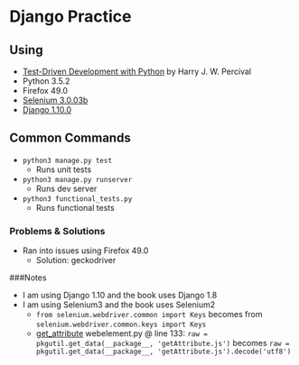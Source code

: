 # Django Practice

## Using
* [Test-Driven Development with Python][1] by Harry J. W. Percival
* Python 3.5.2
* Firefox 49.0
* [Selenium 3.0.03b][2]
* [Django 1.10.0][3]

## Common Commands
* `python3 manage.py test`
    * Runs unit tests
* `python3 manage.py runserver`
    * Runs dev server
* `python3 functional_tests.py`
    * Runs functional tests

### Problems & Solutions
* Ran into issues using Firefox 49.0
    * Solution: geckodriver

###Notes
* I am using Django 1.10 and the book uses Django 1.8
* I am using Selenium3 and the book uses Selenium2
    * `from selenium.webdriver.common import Keys` becomes from `selenium.webdriver.common.keys import Keys`
    * [get_attribute][4] webelement.py @ line 133: `raw = pkgutil.get_data(__package__, 'getAttribute.js')` becomes `raw = pkgutil.get_data(__package__, 'getAttribute.js').decode('utf8')`

[1]: http://chimera.labs.oreilly.com/books/1234000000754/index.html
[2]: https://pypi.python.org/pypi/selenium
[3]: https://docs.djangoproject.com/en/1.10/
[4]: http://stackoverflow.com/questions/39527858/how-can-i-disable-web-driver-exceptions-when-using-the-mozilla-marionette-web-dr